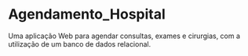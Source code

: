 # Agendamento_Hospital
Uma aplicação Web para agendar consultas, exames e cirurgias, com a utilização de um banco de dados relacional.

